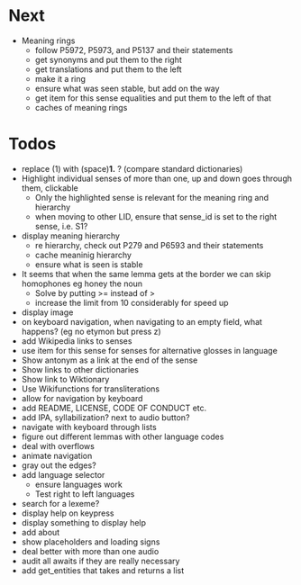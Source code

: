 # Next
- Meaning rings
  - follow P5972, P5973, and P5137 and their statements
  - get synonyms and put them to the right
  - get translations and put them to the left
  - make it a ring
  - ensure what was seen stable, but add on the way
  - get item for this sense equalities and put them to the left of that
  - caches of meaning rings

# Todos
- replace (1) with (space)<b>1.</b> ? (compare standard dictionaries)
- Highlight individual senses of more than one, up and down goes through them, clickable
  - Only the highlighted sense is relevant for the meaning ring and hierarchy
  - when moving to other LID, ensure that sense_id is set to the right sense, i.e. S1?
- display meaning hierarchy
  - re hierarchy, check out P279 and P6593 and their statements
  - cache meaninig hierarchy
  - ensure what is seen is stable
- It seems that when the same lemma gets at the border we can skip homophones eg honey the noun
  - Solve by putting >= instead of >
  - increase the limit from 10 considerably for speed up
- display image
- on keyboard navigation, when navigating to an empty field, what happens? (eg no etymon but press z)
- add Wikipedia links to senses
- use item for this sense for senses for alternative glosses in language
- Show antonym as a link at the end of the sense
- Show links to other dictionaries
- Show link to Wiktionary
- Use Wikifunctions for transliterations
- allow for navigation by keyboard
- add README, LICENSE, CODE OF CONDUCT etc.
- add IPA, syllabilization? next to audio button?
- navigate with keyboard through lists
- figure out different lemmas with other language codes
- deal with overflows
- animate navigation
- gray out the edges?
- add language selector
  - ensure languages work
  - Test right to left languages
- search for a lexeme?
- display help on keypress
- display something to display help
- add about
- show placeholders and loading signs
- deal better with more than one audio
- audit all awaits if they are really necessary
- add get_entities that takes and returns a list
